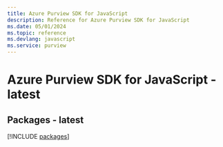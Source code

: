 ```yaml
---
title: Azure Purview SDK for JavaScript
description: Reference for Azure Purview SDK for JavaScript
ms.date: 05/01/2024
ms.topic: reference
ms.devlang: javascript
ms.service: purview
---
```

# Azure Purview SDK for JavaScript - latest
## Packages - latest
[!INCLUDE [packages](purview-index.md)]